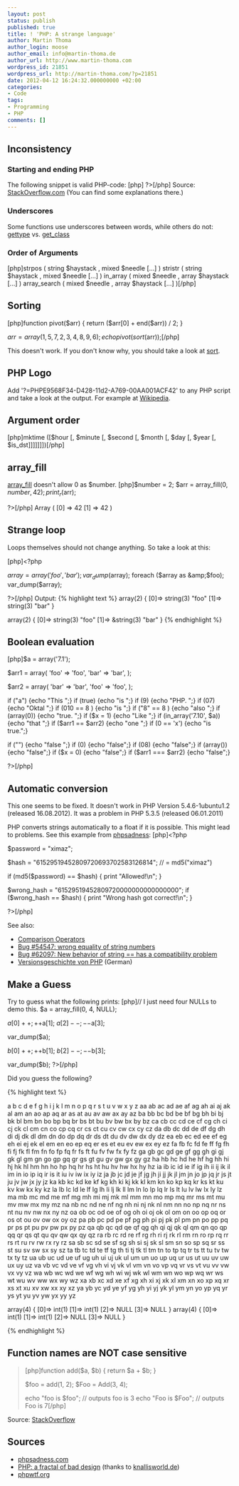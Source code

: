 ```yaml
---
layout: post
status: publish
published: true
title: ! 'PHP: A strange language'
author: Martin Thoma
author_login: moose
author_email: info@martin-thoma.de
author_url: http://www.martin-thoma.com
wordpress_id: 21851
wordpress_url: http://martin-thoma.com/?p=21851
date: 2012-04-12 16:24:32.000000000 +02:00
categories:
- Code
tags:
- Programming
- PHP
comments: []
---
```

<h2>Inconsistency</h2>
<h3>Starting and ending PHP</h3>
The following snippet is valid PHP-code:
[php]<?php 
    </script>
?>[/php]
Source: <a href="http://stackoverflow.com/q/13228306/562769">StackOverflow.com</a> (You can find some explanations there.)

<h3>Underscores</h3>
Some functions use underscores between words, while others do not:
<a href="http://php.net/gettype">gettype</a> vs. <a href="http://php.net/get_class">get_class</a>

<h3>Order of Arguments</h3>
[php]strpos ( string $haystack , mixed $needle [...] )
stristr ( string $haystack , mixed $needle [...] )
in_array ( mixed $needle , array $haystack [...] )
array_search ( mixed $needle , array $haystack [...] )[/php]

<h2>Sorting</h2>
[php]function pivot($arr) {
    return ($arr[0] + end($arr)) / 2;
}

$arr = array(1, 5, 7, 2, 3, 4, 8, 9, 6);
echo pivot(sort($arr));[/php]

This doesn't work. If you don't know why, you should take a look at <a href="http://php.net/manual/de/function.sort.php">sort</a>.

<h2>PHP Logo</h2>
Add '?=PHPE9568F34-D428-11d2-A769-00AA001ACF42' to any PHP script and take a look at the output. For example at <a href="http://en.wikipedia.org/wiki/Main_Page?=PHPE9568F34-D428-11d2-A769-00AA001ACF42">Wikipedia</a>.

<h2>Argument order</h2>
[php]mktime  ([$hour [, $minute [, $second [, $month  [, $day  [, $year  [, $is_dst]]]]]]])[/php]

<h2>array_fill</h2>
<a href="http://php.net/manual/en/function.array-fill.php">array_fill</a> doesn't allow 0 as $number.
[php]<?php

$number = 2;
$arr = array_fill(0, $number, 42);
print_r($arr);

?>[/php]
Array ( [0] => 42 [1] => 42 )

<h2>Strange loop</h2>
Loops themselves should not change anything. So take a look at this:

[php]<?php

$array = array('foo', 'bar');
var_dump($array);
foreach ($array as &amp;$foo);
var_dump($array);

?>[/php]
Output:
{% highlight text %}
array(2) {
  [0]=> string(3) "foo"
  [1]=> string(3) "bar"
}

array(2) {
  [0]=>  string(3) "foo"
  [1]=> &amp;string(3) "bar"
}
{% endhighlight %}

<h2>Boolean evaluation</h2>
[php]<?php

$a = array('7.1');

$arr1 = array(
  'foo' => 'foo',
  'bar' => 'bar',
);

$arr2 = array(
  'bar' => 'bar',
  'foo' => 'foo',
);

if ("a")  {echo "This ";}
if (true) {echo "is ";}
if (9)    {echo "PHP. ";}
if (07)   {echo "Oktal ";}
if (010 == 8 ) {echo "is ";}
if ("8" == 8 ) {echo "also ";}
if (array(0)) {echo "true. ";}
if ($x = 1)  {echo "Like ";}
if (in_array('7.10', $a)) {echo "that ";}
if ($arr1 == $arr2) {echo "one ";}
if (0 == 'x') {echo "is true.";}

if ("")      {echo "false ";}
if (0)       {echo "false";}
if (08)      {echo "false";}
if (array()) {echo "false";}
if ($x = 0)  {echo "false";}
if ($arr1 === $arr2) {echo "false";}

?>[/php]

<h2>Automatic conversion</h2>
<div class="info">This one seems to be fixed. It doesn't work in PHP Version 5.4.6-1ubuntu1.2 (released 16.08.2012). It was a problem in PHP 5.3.5 (released 06.01.2011)</div>

PHP converts strings automatically to a float if it is possible. This might lead to problems. See this example from <a href="http://phpsadness.com/sad/47">phpsadness</a>:
[php]<?php

$password = "ximaz";

$hash = "61529519452809720693702583126814"; // = md5("ximaz")

if (md5($password) == $hash) {
  print "Allowed!\n";
}

$wrong_hash = "61529519452809720000000000000000";
if ($wrong_hash == $hash) {
  print "Wrong hash got correct!\n";
}

?>[/php]

See also:
<ul>
  <li><a href="http://php.net/language.operators.comparison">Comparison Operators</a></li>
  <li><a href="https://bugs.php.net/bug.php?id=54547">Bug #54547: wrong equality of string numbers</a></li>
  <li><a href="https://bugs.php.net/bug.php?id=62097">Bug #62097: New behavior of string == has a compatibility problem</a></li>
  <li><a href="http://de.wikipedia.org/wiki/Versionsgeschichte_von_PHP">Versionsgeschichte von PHP</a> (German)</li>
</ul>

<h2>Make a Guess</h2>
Try to guess what the following prints:
[php]<?php
for ($i = 'a'; $i <= 'z'; ++$i) echo "$i ";
 
// I just need four NULLs to demo this.
$a = array_fill(0, 4, NULL);
 
$a[0]++;
++$a[1];
$a[2]--;
--$a[3];
 
var_dump($a);

$b[0]++;
++$b[1];
$b[2]--;
--$b[3];
 
var_dump($b);
?>[/php]

Did you guess the following?

{% highlight text %}

a b c d e f g h i j k l m n o p q r s t u v w x y z aa ab ac ad ae af ag ah ai aj ak al am an ao ap aq ar as at au av aw ax ay az ba bb bc bd be bf bg bh bi bj bk bl bm bn bo bp bq br bs bt bu bv bw bx by bz ca cb cc cd ce cf cg ch ci cj ck cl cm cn co cp cq cr cs ct cu cv cw cx cy cz da db dc dd de df dg dh di dj dk dl dm dn do dp dq dr ds dt du dv dw dx dy dz ea eb ec ed ee ef eg eh ei ej ek el em en eo ep eq er es et eu ev ew ex ey ez fa fb fc fd fe ff fg fh fi fj fk fl fm fn fo fp fq fr fs ft fu fv fw fx fy fz ga gb gc gd ge gf gg gh gi gj gk gl gm gn go gp gq gr gs gt gu gv gw gx gy gz ha hb hc hd he hf hg hh hi hj hk hl hm hn ho hp hq hr hs ht hu hv hw hx hy hz ia ib ic id ie if ig ih ii ij ik il im in io ip iq ir is it iu iv iw ix iy iz ja jb jc jd je jf jg jh ji jj jk jl jm jn jo jp jq jr js jt ju jv jw jx jy jz ka kb kc kd ke kf kg kh ki kj kk kl km kn ko kp kq kr ks kt ku kv kw kx ky kz la lb lc ld le lf lg lh li lj lk ll lm ln lo lp lq lr ls lt lu lv lw lx ly lz ma mb mc md me mf mg mh mi mj mk ml mm mn mo mp mq mr ms mt mu mv mw mx my mz na nb nc nd ne nf ng nh ni nj nk nl nm nn no np nq nr ns nt nu nv nw nx ny nz oa ob oc od oe of og oh oi oj ok ol om on oo op oq or os ot ou ov ow ox oy oz pa pb pc pd pe pf pg ph pi pj pk pl pm pn po pp pq pr ps pt pu pv pw px py pz qa qb qc qd qe qf qg qh qi qj qk ql qm qn qo qp qq qr qs qt qu qv qw qx qy qz ra rb rc rd re rf rg rh ri rj rk rl rm rn ro rp rq rr rs rt ru rv rw rx ry rz sa sb sc sd se sf sg sh si sj sk sl sm sn so sp sq sr ss st su sv sw sx sy sz ta tb tc td te tf tg th ti tj tk tl tm tn to tp tq tr ts tt tu tv tw tx ty tz ua ub uc ud ue uf ug uh ui uj uk ul um un uo up uq ur us ut uu uv uw ux uy uz va vb vc vd ve vf vg vh vi vj vk vl vm vn vo vp vq vr vs vt vu vv vw vx vy vz wa wb wc wd we wf wg wh wi wj wk wl wm wn wo wp wq wr ws wt wu wv ww wx wy wz xa xb xc xd xe xf xg xh xi xj xk xl xm xn xo xp xq xr xs xt xu xv xw xx xy xz ya yb yc yd ye yf yg yh yi yj yk yl ym yn yo yp yq yr ys yt yu yv yw yx yy yz 

array(4) {
  [0]=> int(1)
  [1]=> int(1)
  [2]=> NULL
  [3]=> NULL
}
array(4) {
  [0]=> int(1)
  [1]=> int(1)
  [2]=> NULL
  [3]=> NULL
}

{% endhighlight %}

<h2>Function names are NOT case sensitive</h2>

<blockquote>[php]function add($a, $b)
{
    return $a + $b;
}

$foo = add(1, 2);
$Foo = Add(3, 4);

echo "foo is $foo"; // outputs foo is 3
echo "Foo is $Foo"; // outputs Foo is 7[/php]</blockquote>
Source: <a href="http://stackoverflow.com/a/2006635/562769">StackOverflow</a>


<h2>Sources</h2>
<ul>
  <li><a href="http://phpsadness.com/">phpsadness.com</a></li>
  <li><a href="http://me.veekun.com/blog/2012/04/09/php-a-fractal-of-bad-design/">PHP: a fractal of bad design</a> (thanks to <a href="http://www.knallisworld.de/blog/2012/04/11/herrlicher-php-rant/">knallisworld.de</a>)</li>
  <li><a href="http://www.phpwtf.org/">phpwtf.org</a></li>
</ul>
